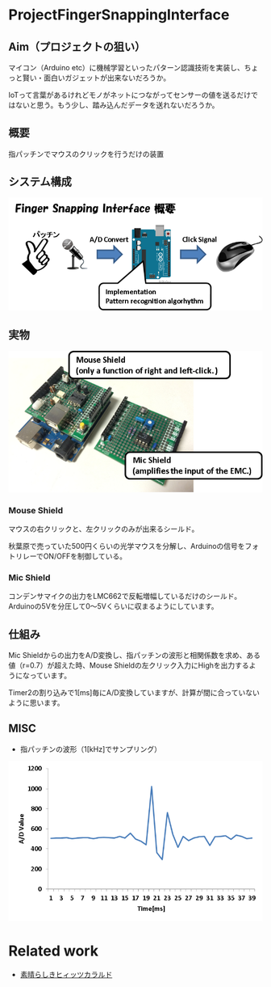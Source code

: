 ProjectFingerSnappingInterface
==============================

## Aim（プロジェクトの狙い）

マイコン（Arduino etc）に機械学習といったパターン認識技術を実装し、ちょっと賢い・面白いガジェットが出来ないだろうか。

IoTって言葉があるけれどモノがネットにつながってセンサーの値を送るだけではないと思う。もう少し、踏み込んだデータを送れないだろうか。

## 概要

指パッチンでマウスのクリックを行うだけの装置

## システム構成
![fig_system](./_github/system_FingerSnappingInterface.png)

## 実物
![fig_shield](./_github/diy_shield.png)

### Mouse Shield

マウスの右クリックと、左クリックのみが出来るシールド。

秋葉原で売っていた500円くらいの光学マウスを分解し、Arduinoの信号をフォトリレーでON/OFFを制御している。

### Mic Shield

コンデンサマイクの出力をLMC662で反転増幅しているだけのシールド。Arduinoの5Vを分圧して0～5Vくらいに収まるようにしています。

## 仕組み

Mic Shieldからの出力をA/D変換し、指パッチンの波形と相関係数を求め、ある値（r=0.7）が超えた時、Mouse Shieldの左クリック入力にHighを出力するようになっています。

Timer2の割り込みで1[ms]毎にA/D変換していますが、計算が間に合っていないように思います。

## MISC

* 指パッチンの波形（1[kHz]でサンプリング）

![fig_wav](./_github/fig_wave_fingersnap.png)

# Related work
* [素晴らしきヒィッツカラルド](http://ja.wikipedia.org/wiki/%E3%82%B8%E3%83%A3%E3%82%A4%E3%82%A2%E3%83%B3%E3%83%88%E3%83%AD%E3%83%9C_THE_ANIMATION_-%E5%9C%B0%E7%90%83%E3%81%8C%E9%9D%99%E6%AD%A2%E3%81%99%E3%82%8B%E6%97%A5%E3%81%AE%E7%99%BB%E5%A0%B4%E4%BA%BA%E7%89%A9 "素晴らしきヒィッツカラルド")

